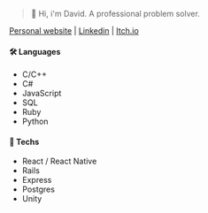 > 👋 Hi, i'm David. A professional problem solver.

[Personal website](https://scostadavid.github.io) | [Linkedin](https://www.linkedin.com/in/scostadavid/) | [Itch.io](https://goldmannn.itch.io/)

#### 🛠️ Languages
  - C/C++
  - C#
  - JavaScript
  - SQL 
  - Ruby
  - Python

#### 🔧 Techs
  - React / React Native
  - Rails
  - Express
  - Postgres
  - Unity
 
<!-- Toasty 🍞 -->
